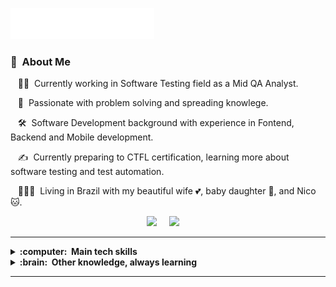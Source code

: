 <img src="images/svg/header_en.svg"></img>

###  :round_pushpin: &nbsp;About Me

&nbsp;&nbsp;&nbsp;:technologist: &nbsp;Currently working in Software Testing field as a Mid QA Analyst. 

&nbsp;&nbsp;&nbsp;:heartbeat: &nbsp;Passionate with problem solving and spreading knowlege.

&nbsp;&nbsp;&nbsp;:hammer_and_wrench: &nbsp;Software Development background with experience in Fontend, Backend and Mobile development.

&nbsp;&nbsp;&nbsp;:writing_hand: &nbsp;Currently preparing to CTFL certification, learning more about software testing and test automation.

&nbsp;&nbsp;&nbsp;:family_man_woman_girl: &nbsp;Living in Brazil with my beautiful wife :two_hearts:, baby daughter :baby:, and Nico :cat:.

<p align="center">
  <a href="mailto:lucasm030@gmail.com?subject=Olá%20Lucas%20Araujo"><img src="https://img.shields.io/badge/gmail-%23D14836.svg?&style=for-the-badge&logo=gmail&logoColor=white" /></a>&nbsp;&nbsp;&nbsp;&nbsp;
  <a href="https://www.linkedin.com/in/lucas-araujo-06065a16b/"><img src="https://img.shields.io/badge/linkedin-%230077B5.svg?&style=for-the-badge&logo=linkedin&logoColor=white" /></a>&nbsp;&nbsp;&nbsp;&nbsp;
</p>

<hr/>

<details>
  <summary><b>:computer: &nbsp;Main tech skills</b></summary>
  <br/>

![Cucumber](https://img.shields.io/badge/CUCUMBER-007396.svg?&style=flat&logo=cucumber&logoColor=white)&nbsp;
![BDD](https://img.shields.io/badge/BDD-4479A1.svg?&style=flat&logo=bdd&logoColor=white)&nbsp;
![Cypress](https://img.shields.io/badge/CYPRESS-%23121011.svg?&style=flat&logo=cypress&logoColor=white)&nbsp;
![AWS](https://img.shields.io/badge/AWS-232F3E.svg?&style=flat&logo=amazon-aws&logoColor=white)&nbsp;
![Jmeter](https://img.shields.io/badge/JMETER-C71A36.svg?&style=flat&logo=jmeter&logoColor=white)&nbsp;
![Jira](https://img.shields.io/badge/JIRA-%23316192.svg?&style=flat&logo=jira&logoColor=white)&nbsp;
![X-ray](https://img.shields.io/badge/XRAY-%23316192.svg?&style=flat&logo=xray&logoColor=white)&nbsp;\
![HTML5](https://img.shields.io/badge/HTML5-E34F26.svg?&style=flat&logo=html5&logoColor=white)&nbsp;
![CSS3](https://img.shields.io/badge/CSS3-%231572B6.svg?&style=flat&logo=css3&logoColor=white)&nbsp;
![JavaScript](https://img.shields.io/badge/JAVASCRIPT-323330.svg?&style=flat&logo=javascript&logoColor=%23F7DF1E)&nbsp;
![TypeScript](https://img.shields.io/badge/TYPESCRIPT-%23007ACC.svg?&style=flat&logo=typescript&logoColor=white)&nbsp;
![Ruby](https://img.shields.io/badge/RUBY-C71A36.svg?&style=flat&logo=ruby&logoColor=white)&nbsp;\
![MongoDB](https://img.shields.io/badge/MONGODB-47A248.svg?&style=flat&logo=mongodb&logoColor=white)&nbsp;
![DynamoDB](https://img.shields.io/badge/DYNAMODB-4479A1.svg?&style=flat&logo=dynamodb&logoColor=white)
![PostgreSQL](https://img.shields.io/badge/POSTGRESQL-%23316192.svg?&style=flat&logo=postgresql&logoColor=white)
![SQLite](https://img.shields.io/badge/SQLITE-003B57.svg?&style=flat&logo=sqlite&logoColor=white)\
![Git](https://img.shields.io/badge/GIT-%23F05033.svg?&style=flat&logo=git&logoColor=white)&nbsp;
![GitHub](https://img.shields.io/badge/GITHUB-%23121011.svg?&style=flat&logo=github&logoColor=white)&nbsp;
![VSCode](https://img.shields.io/badge/VSCODE-007ACC.svg?&style=flat&logo=visual-studio-code)&nbsp;
![SCRUM](https://img.shields.io/badge/SCRUM-6DB33F.svg?&style=flat&logo=ddd&logoColor=white)&nbsp;
</details>

<details>
  <summary><b>:brain: &nbsp;Other knowledge, always learning</b></summary>
  <br/>

![Playwright](https://img.shields.io/badge/PLAYWRIGHT-339933.svg?&style=flat&logo=playwright&logoColor=black)&nbsp;
![Selenium](https://img.shields.io/badge/SELENIUM-615e9b.svg?&style=flat&logo=selenium&logoColor=white)&nbsp;
![Mocha](https://img.shields.io/badge/MOCHA-BB987B.svg?&style=flat&logo=mocha&logoColor=white)&nbsp;\
![NodeJS](https://img.shields.io/badge/NODEJS-339933.svg?&style=flat&logo=node.js&logoColor=white)&nbsp; 
![Python](https://img.shields.io/badge/PYTHON-3776AB.svg?&style=flat&logo=python&logoColor=white)&nbsp;
![JQuery](https://img.shields.io/badge/JQUERY-0769AD.svg?&style=flat&logo=jquery&logoColor=white)&nbsp;\
![GithubActions](https://img.shields.io/badge/GITHUB%20ACTIONS-2088FF.svg?&style=flat&logo=github-actions&logoColor=white)&nbsp;
![Figma](https://img.shields.io/badge/FIGMA-00979D.svg?&style=flat&logo=figma&logoColor=white)&nbsp;
</details>

<hr/>
